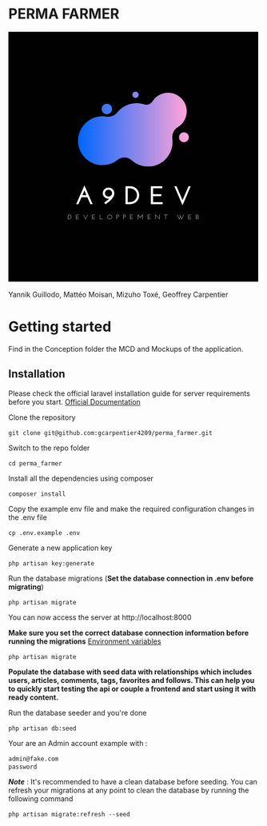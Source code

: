 # PERMA FARMER
![A9DEV](A9DEV.png)

Yannik Guillodo, 
Mattéo Moisan, 
Mizuho Toxé, 
Geoffrey Carpentier

# Getting started

Find in the Conception folder the MCD and Mockups of the application.

## Installation

Please check the official laravel installation guide for server requirements before you start. [Official Documentation](https://laravel.com/docs/5.4/installation#installation)


Clone the repository

    git clone git@github.com:gcarpentier4209/perma_farmer.git

Switch to the repo folder

    cd perma_farmer

Install all the dependencies using composer

    composer install

Copy the example env file and make the required configuration changes in the .env file

    cp .env.example .env

Generate a new application key

    php artisan key:generate


Run the database migrations (**Set the database connection in .env before migrating**)

    php artisan migrate


You can now access the server at http://localhost:8000

    
**Make sure you set the correct database connection information before running the migrations** [Environment variables](#environment-variables)

    php artisan migrate


**Populate the database with seed data with relationships which includes users, articles, comments, tags, favorites and follows. This can help you to quickly start testing the api or couple a frontend and start using it with ready content.**

Run the database seeder and you're done

    php artisan db:seed
    
Your are an Admin account example with :
    
    admin@fake.com
    password


    

***Note*** : It's recommended to have a clean database before seeding. You can refresh your migrations at any point to clean the database by running the following command

    php artisan migrate:refresh --seed
    




